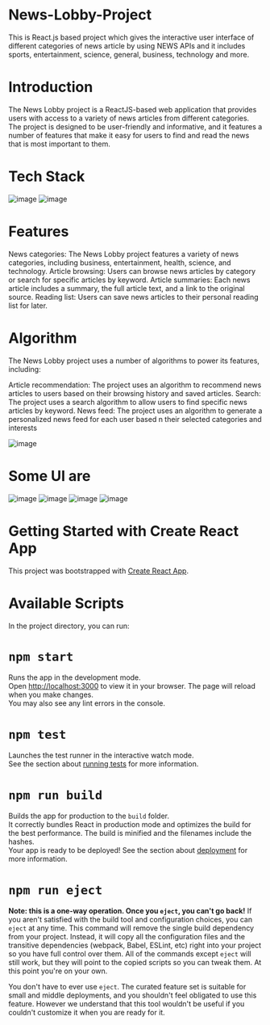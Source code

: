 # News-Lobby-Project
This is React.js based project which gives the interactive user interface of different categories of news article by using NEWS APIs and it includes sports, entertainment, science, general, business, technology and more. 
 
# Introduction
The News Lobby project is a ReactJS-based web application that provides users with access to a variety of news articles from different categories. The project is designed to be user-friendly and informative, and it features a number of features that make it easy for users to find and read the news that is most important to them. 

# Tech Stack
![image](https://github.com/Prabhat1225/NewsLobby/assets/107301804/9e5fad86-fcc7-49f7-90dc-518f3d7029d6)
![image](https://github.com/Prabhat1225/NewsLobby/assets/107301804/464ff3d5-f2a9-452f-a761-a5dc385478f9)


# Features
News categories: The News Lobby project features a variety of news categories, including business, entertainment, health, science, and technology.
Article browsing: Users can browse news articles by category or search for specific articles by keyword.
Article summaries: Each news article includes a summary, the full article text, and a link to the original source.
Reading list: Users can save news articles to their personal reading list for later.

# Algorithm
The News Lobby project uses a number of algorithms to power its features, including:

Article recommendation: The project uses an algorithm to recommend news articles to users based on their browsing history and saved articles.
Search: The project uses a search algorithm to allow users to find specific news articles by keyword.
News feed: The project uses an algorithm to generate a personalized news feed for each user based n their selected categories and interests

![image](https://github.com/Prabhat1225/NewsLobby/assets/107301804/e12328eb-2822-4b86-bb33-ccbaae853bbb)

# Some UI are 

![image](https://github.com/Prabhat1225/NewsLobby/assets/107301804/80abd470-d115-4b34-bb0e-15d183569b12)
![image](https://github.com/Prabhat1225/NewsLobby/assets/107301804/589a8566-d0c6-4bf1-afb8-0fe631aa3dd8)
![image](https://github.com/Prabhat1225/NewsLobby/assets/107301804/5de0dc7a-ed4d-4ec5-998e-f09ac40e8bf2)
![image](https://github.com/Prabhat1225/NewsLobby/assets/107301804/6f7cc6c3-e65c-4488-89a7-ad57728bde98)

# Getting Started with Create React App

This project was bootstrapped with [Create React App](https://github.com/create-react-app).
# Available Scripts
In the project directory, you can run:
# `npm start`
Runs the app in the development mode.\
Open [http://localhost:3000](http://localhost:3000) to view it in your browser.
The page will reload when you make changes.\
You may also see any lint errors in the console.
# `npm test`
Launches the test runner in the interactive watch mode.\
See the section about [running tests](https://github.com/create-react-app/docs/running-tests) for more information.
# `npm run build`
Builds the app for production to the `build` folder.\
It correctly bundles React in production mode and optimizes the build for the best performance.
The build is minified and the filenames include the hashes.\
Your app is ready to be deployed!
See the section about [deployment](https://github.com/create-react-app/docs/deployment) for more information.
# `npm run eject`
**Note: this is a one-way operation. Once you `eject`, you can't go back!**
If you aren't satisfied with the build tool and configuration choices, you can `eject` at any time. This command will remove the single build dependency from your project.
Instead, it will copy all the configuration files and the transitive dependencies (webpack, Babel, ESLint, etc) right into your project so you have full control over them. All of the commands except `eject` will still work, but they will point to the copied scripts so you can tweak them. At this point you're on your own.

You don't have to ever use `eject`. The curated feature set is suitable for small and middle deployments, and you shouldn't feel obligated to use this feature. However we understand that this tool wouldn't be useful if you couldn't customize it when you are ready for it.

